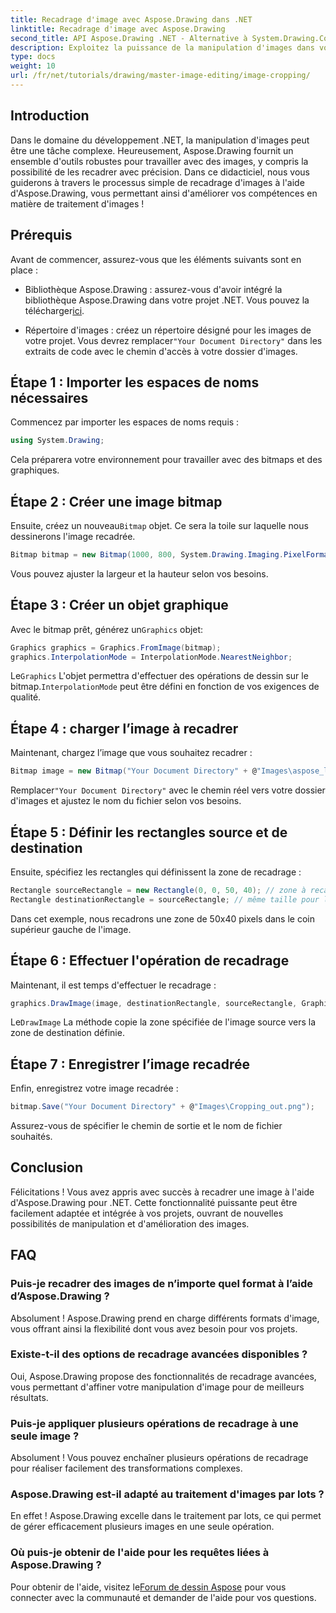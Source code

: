```yaml
---
title: Recadrage d'image avec Aspose.Drawing dans .NET
linktitle: Recadrage d'image avec Aspose.Drawing
second_title: API Aspose.Drawing .NET - Alternative à System.Drawing.Common
description: Exploitez la puissance de la manipulation d'images dans vos applications .NET avec notre guide étape par étape pour recadrer des images à l'aide d'Aspose.Drawing. Ce didacticiel couvre tout ce que vous devez savoir, de la création d'une image bitmap à l'enregistrement de l'image recadrée finale.
type: docs
weight: 10
url: /fr/net/tutorials/drawing/master-image-editing/image-cropping/
---
```

## Introduction

Dans le domaine du développement .NET, la manipulation d'images peut être une tâche complexe. Heureusement, Aspose.Drawing fournit un ensemble d'outils robustes pour travailler avec des images, y compris la possibilité de les recadrer avec précision. Dans ce didacticiel, nous vous guiderons à travers le processus simple de recadrage d'images à l'aide d'Aspose.Drawing, vous permettant ainsi d'améliorer vos compétences en matière de traitement d'images !

## Prérequis

Avant de commencer, assurez-vous que les éléments suivants sont en place :

-  Bibliothèque Aspose.Drawing : assurez-vous d'avoir intégré la bibliothèque Aspose.Drawing dans votre projet .NET. Vous pouvez la télécharger[ici](https://releases.aspose.com/drawing/net/).
  
-  Répertoire d'images : créez un répertoire désigné pour les images de votre projet. Vous devrez remplacer`"Your Document Directory"` dans les extraits de code avec le chemin d'accès à votre dossier d'images.

## Étape 1 : Importer les espaces de noms nécessaires

Commencez par importer les espaces de noms requis :

```csharp
using System.Drawing;
```

Cela préparera votre environnement pour travailler avec des bitmaps et des graphiques.

## Étape 2 : Créer une image bitmap

 Ensuite, créez un nouveau`Bitmap` objet. Ce sera la toile sur laquelle nous dessinerons l'image recadrée.

```csharp
Bitmap bitmap = new Bitmap(1000, 800, System.Drawing.Imaging.PixelFormat.Format32bppPArgb);
```

Vous pouvez ajuster la largeur et la hauteur selon vos besoins.

## Étape 3 : Créer un objet graphique

 Avec le bitmap prêt, générez un`Graphics` objet:

```csharp
Graphics graphics = Graphics.FromImage(bitmap);
graphics.InterpolationMode = InterpolationMode.NearestNeighbor;
```

 Le`Graphics` L'objet permettra d'effectuer des opérations de dessin sur le bitmap.`InterpolationMode` peut être défini en fonction de vos exigences de qualité.

## Étape 4 : charger l’image à recadrer

Maintenant, chargez l’image que vous souhaitez recadrer :

```csharp
Bitmap image = new Bitmap("Your Document Directory" + @"Images\aspose_logo.png");
```

 Remplacer`"Your Document Directory"` avec le chemin réel vers votre dossier d'images et ajustez le nom du fichier selon vos besoins.

## Étape 5 : Définir les rectangles source et de destination

Ensuite, spécifiez les rectangles qui définissent la zone de recadrage :

```csharp
Rectangle sourceRectangle = new Rectangle(0, 0, 50, 40); // zone à recadrer
Rectangle destinationRectangle = sourceRectangle; // même taille pour la destination
```

Dans cet exemple, nous recadrons une zone de 50x40 pixels dans le coin supérieur gauche de l'image.

## Étape 6 : Effectuer l'opération de recadrage

Maintenant, il est temps d'effectuer le recadrage :

```csharp
graphics.DrawImage(image, destinationRectangle, sourceRectangle, GraphicsUnit.Pixel);
```

 Le`DrawImage` La méthode copie la zone spécifiée de l'image source vers la zone de destination définie.

## Étape 7 : Enregistrer l’image recadrée

Enfin, enregistrez votre image recadrée :

```csharp
bitmap.Save("Your Document Directory" + @"Images\Cropping_out.png");
```

Assurez-vous de spécifier le chemin de sortie et le nom de fichier souhaités.

## Conclusion

Félicitations ! Vous avez appris avec succès à recadrer une image à l'aide d'Aspose.Drawing pour .NET. Cette fonctionnalité puissante peut être facilement adaptée et intégrée à vos projets, ouvrant de nouvelles possibilités de manipulation et d'amélioration des images.

## FAQ

### Puis-je recadrer des images de n’importe quel format à l’aide d’Aspose.Drawing ?

Absolument ! Aspose.Drawing prend en charge différents formats d'image, vous offrant ainsi la flexibilité dont vous avez besoin pour vos projets.

### Existe-t-il des options de recadrage avancées disponibles ?

Oui, Aspose.Drawing propose des fonctionnalités de recadrage avancées, vous permettant d'affiner votre manipulation d'image pour de meilleurs résultats.

### Puis-je appliquer plusieurs opérations de recadrage à une seule image ?

Absolument ! Vous pouvez enchaîner plusieurs opérations de recadrage pour réaliser facilement des transformations complexes.

### Aspose.Drawing est-il adapté au traitement d'images par lots ?

En effet ! Aspose.Drawing excelle dans le traitement par lots, ce qui permet de gérer efficacement plusieurs images en une seule opération.

### Où puis-je obtenir de l'aide pour les requêtes liées à Aspose.Drawing ?

 Pour obtenir de l'aide, visitez le[Forum de dessin Aspose](https://forum.aspose.com/c/diagram/17) pour vous connecter avec la communauté et demander de l'aide pour vos questions.
